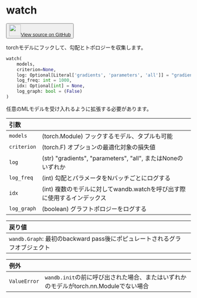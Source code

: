 # watch

<p><button style={{display: 'flex', alignItems: 'center', backgroundColor: 'white', border: '1px solid #ddd', padding: '10px', borderRadius: '6px', cursor: 'pointer', boxShadow: '0 2px 3px rgba(0,0,0,0.1)', transition: 'all 0.3s'}}><a href='https://www.github.com/wandb/wandb/tree/v0.17.3/wandb/sdk/wandb_watch.py#L20-L106' style={{fontSize: '1.2em', display: 'flex', alignItems: 'center'}}><img src='https://github.githubassets.com/images/modules/logos_page/GitHub-Mark.png' height='32px' width='32px' style={{marginRight: '10px'}}/>View source on GitHub</a></button></p>

torchモデルにフックして、勾配とトポロジーを収集します。

```python
watch(
    models,
    criterion=None,
    log: Optional[Literal['gradients', 'parameters', 'all']] = "gradients",
    log_freq: int = 1000,
    idx: Optional[int] = None,
    log_graph: bool = (False)
)
```

任意のMLモデルを受け入れるように拡張する必要があります。

| 引数 |  |
| :--- | :--- |
|  `models` |  (torch.Module) フックするモデル、タプルも可能 |
|  `criterion` |  (torch.F) オプションの最適化対象の損失値 |
|  `log` |  (str) "gradients", "parameters", "all", またはNoneのいずれか |
|  `log_freq` |  (int) 勾配とパラメータをNバッチごとにログする |
|  `idx` |  (int) 複数のモデルに対してwandb.watchを呼び出す際に使用するインデックス |
|  `log_graph` |  (boolean) グラフトポロジーをログする |

| 戻り値 |  |
| :--- | :--- |
|  `wandb.Graph`: 最初のbackward pass後にポピュレートされるグラフオブジェクト |

| 例外 |  |
| :--- | :--- |
|  `ValueError` |  `wandb.init`の前に呼び出された場合、またはいずれかのモデルがtorch.nn.Moduleでない場合 |
